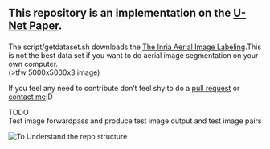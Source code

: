 ## <p>This repository is an implementation on the <a href="https://arxiv.org/abs/1505.04597">U-Net Paper</a>.<br>
The script/getdataset.sh downloads the <a href="https://project.inria.fr/aerialimagelabeling/">The Inria Aerial Image Labeling</a>.This is not the best data set if you want to do aerial image segmentation on your own computer.<br>
(&gt;tfw 5000x5000x3 image)</p>
<p>If you feel any need to contribute don’t feel shy to do a <a href="https://github.com/madhavkhoslaa/U-Net-Segmentation/pulls">pull request</a> or <a href="mailto:madhavkhosla@cock.li">contact me</a>:D</p>
<p>TODO<br>
Test image forwardpass and produce test image output and test image pairs</p>

![To Understand the repo structure](https://veniversum.me/git-visualizer/?owner=madhavkhoslaa&repo=Pytorch-U-Net-Segmentation)

